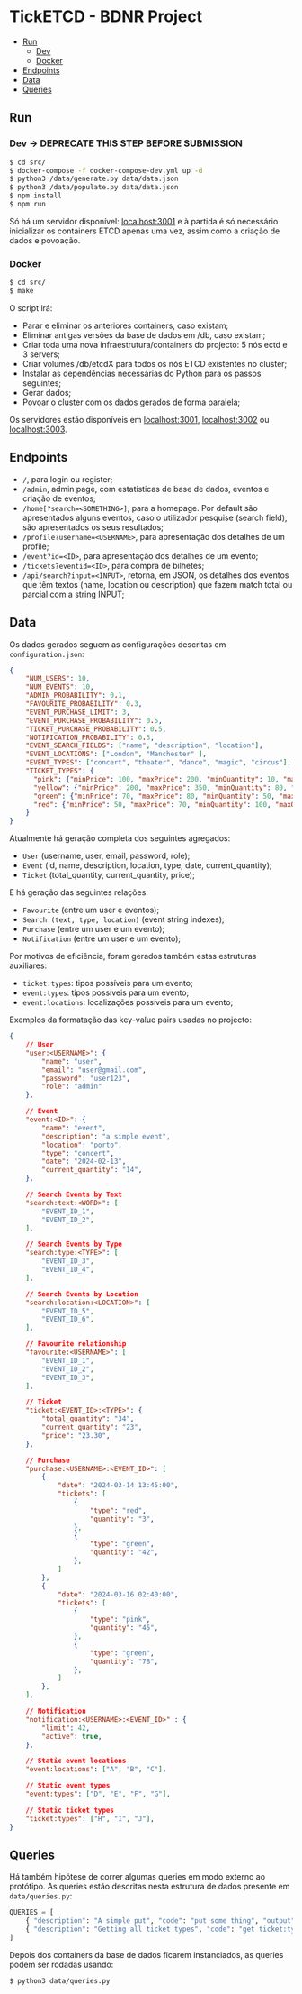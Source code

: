 # TickETCD - BDNR Project

- [Run](#run)
    - [Dev](#dev)
    - [Docker](#docker)
- [Endpoints](#endpoints)
- [Data](#data)
- [Queries](#queries)

## Run

### Dev -> DEPRECATE THIS STEP BEFORE SUBMISSION

```bash
$ cd src/
$ docker-compose -f docker-compose-dev.yml up -d
$ python3 /data/generate.py data/data.json
$ python3 /data/populate.py data/data.json
$ npm install
$ npm run
```

Só há um servidor disponível: [localhost:3001](http://localhost:3001) e à partida é só necessário inicializar os containers ETCD apenas uma vez, assim como a criação de dados e povoação.

### Docker

```bash
$ cd src/
$ make
```

O script irá:

- Parar e eliminar os anteriores containers, caso existam;
- Eliminar antigas versões da base de dados em /db, caso existam;
- Criar toda uma nova infraestrutura/containers do projecto: 5 nós ectd e 3 servers;
- Criar volumes /db/etcdX para todos os nós ETCD existentes no cluster;
- Instalar as dependências necessárias do Python para os passos seguintes;
- Gerar dados;
- Povoar o cluster com os dados gerados de forma paralela;

Os servidores estão disponíveis em [localhost:3001](http://localhost:3001), [localhost:3002](http://localhost:3002) ou [localhost:3003](http://localhost:3003).

## Endpoints 

- `/`, para login ou register;
- `/admin`, admin page, com estatísticas de base de dados, eventos e criação de eventos;
- `/home[?search=<SOMETHING>]`, para a homepage. Por default são apresentados alguns eventos, caso o utilizador pesquise (search field), são apresentados os seus resultados;
- `/profile?username=<USERNAME>`, para apresentação dos detalhes de um profile;
- `/event?id=<ID>`, para apresentação dos detalhes de um evento;
- `/tickets?eventid=<ID>`, para compra de bilhetes;
- `/api/search?input=<INPUT>`, retorna, em JSON, os detalhes dos eventos que têm textos (name, location ou description) que fazem match total ou parcial com a string INPUT;

## Data

Os dados gerados seguem as configurações descritas em `configuration.json`:

```json
{
    "NUM_USERS": 10,
    "NUM_EVENTS": 10,
    "ADMIN_PROBABILITY": 0.1,
    "FAVOURITE_PROBABILITY": 0.3,
    "EVENT_PURCHASE_LIMIT": 3,
    "EVENT_PURCHASE_PROBABILITY": 0.5,
    "TICKET_PURCHASE_PROBABILITY": 0.5,
    "NOTIFICATION_PROBABILITY": 0.3,
    "EVENT_SEARCH_FIELDS": ["name", "description", "location"],
    "EVENT_LOCATIONS": ["London", "Manchester" ],
    "EVENT_TYPES": ["concert", "theater", "dance", "magic", "circus"],
    "TICKET_TYPES": {
      "pink": {"minPrice": 100, "maxPrice": 200, "minQuantity": 10, "maxQuantity": 100},
      "yellow": {"minPrice": 200, "maxPrice": 350, "minQuantity": 80, "maxQuantity": 100},
      "green": {"minPrice": 70, "maxPrice": 80, "minQuantity": 50, "maxQuantity": 500},
      "red": {"minPrice": 50, "maxPrice": 70, "minQuantity": 100, "maxQuantity": 600}
    }
}
```

Atualmente há geração completa dos seguintes agregados:

- `User` (username, user, email, password, role);
- `Event` (id, name, description, location, type, date, current_quantity);
- `Ticket` (total_quantity, current_quantity, price);

E há geração das seguintes relações:

- `Favourite` (entre um user e eventos);
- `Search (text, type, location)` (event string indexes);
- `Purchase` (entre um user e um evento);
- `Notification` (entre um user e um evento);

Por motivos de eficiência, foram gerados também estas estruturas auxiliares:

- `ticket:types`: tipos possíveis para um evento;
- `event:types`: tipos possíveis para um evento;
- `event:locations`: localizações possíveis para um evento; 

Exemplos da formatação das key-value pairs usadas no projecto:

```json
{
    // User
    "user:<USERNAME>": { 
        "name": "user", 
        "email": "user@gmail.com", 
        "password": "user123", 
        "role": "admin"
    },

    // Event
    "event:<ID>": {
        "name": "event", 
        "description": "a simple event", 
        "location": "porto",
        "type": "concert",
        "date": "2024-02-13",
        "current_quantity": "14",
    },

    // Search Events by Text
    "search:text:<WORD>": [
        "EVENT_ID_1",
        "EVENT_ID_2",
    ],

    // Search Events by Type
    "search:type:<TYPE>": [
        "EVENT_ID_3",
        "EVENT_ID_4",
    ],

    // Search Events by Location
    "search:location:<LOCATION>": [
        "EVENT_ID_5",
        "EVENT_ID_6",
    ],

    // Favourite relationship
    "favourite:<USERNAME>": [
        "EVENT_ID_1",
        "EVENT_ID_2",
        "EVENT_ID_3",
    ],

    // Ticket
    "ticket:<EVENT_ID>:<TYPE>": {
        "total_quantity": "34", 
        "current_quantity": "23", 
        "price": "23.30",
    },

    // Purchase
    "purchase:<USERNAME>:<EVENT_ID>": [
        {
            "date": "2024-03-14 13:45:00",
            "tickets": [
                {
                    "type": "red",
                    "quantity": "3",
                },
                {
                    "type": "green",
                    "quantity": "42",
                },
            ]
        },
        {
            "date": "2024-03-16 02:40:00",
            "tickets": [
                {
                    "type": "pink",
                    "quantity": "45",
                },
                {
                    "type": "green",
                    "quantity": "78",
                },
            ]
        },
    ],

    // Notification
    "notification:<USERNAME>:<EVENT_ID>" : {
        "limit": 42,
        "active": true,
    },

    // Static event locations
    "event:locations": ["A", "B", "C"],

    // Static event types
    "event:types": ["D", "E", "F", "G"],

    // Static ticket types
    "ticket:types": ["H", "I", "J"],
}
```

## Queries

Há também hipótese de correr algumas queries em modo externo ao protótipo. As queries estão descritas nesta estrutura de dados presente em `data/queries.py`:

```python
QUERIES = [
    { "description": "A simple put", "code": "put some thing", "output": False },
    { "description": "Getting all ticket types", "code": "get ticket:types", "output": True }
]
```

Depois dos containers da base de dados ficarem instanciados, as queries podem ser rodadas usando:

```bash
$ python3 data/queries.py
```